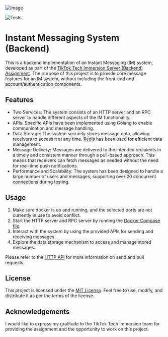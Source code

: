 ![image](https://github.com/SharpWoofer/TikTok-Tech-Immersion-Assignment-2023/assets/127273523/7668d883-03dc-4cd3-b097-17704da9dd4a)

![Tests](https://github.com/TikTokTechImmersion/assignment_demo_2023/actions/workflows/test.yml/badge.svg)

# Instant Messaging System (Backend)

This is a backend implementation of an Instant Messaging (IM) system, developed as part of the [TikTok Tech Immersion Server (Backend) Assignment](https://bytedance.sg.feishu.cn/docx/P9kQdDkh5oqG37xVm5slN1Mrgle). The purpose of this project is to provide core message features for an IM system, without including the front-end and account/authentication components.

## Features

- Two Services: The system consists of an HTTP server and an RPC server to handle different aspects of the IM functionality.
- APIs: Specific APIs have been implemented using Golang to enable communication and message handling.
- Data Storage: The system securely stores message data, allowing receivers to access it at any time. [Redis](https://hub.docker.com/r/bitnami/redis/) has been used for efficient data management.
- Message Delivery: Messages are delivered to the intended recipients in a timely and consistent manner through a pull-based approach. This means that receivers can fetch messages as needed without the need for real-time push notifications.
- Performance and Scalability: The system has been designed to handle a large number of users and messages, supporting over 20 concurrent connections during testing.

## Usage

1. Make sure docker is up and running, and the selected ports are not currently in use to avoid conflict.
2. Start the HTTP server and RPC server by running the [Docker Compose file](docker-compose.yml).
3. Interact with the system by using the provided APIs for sending and receiving messages.
4. Explore the data storage mechanism to access and manage stored messages.

Please refer to the [HTTP API](https://github.com/TikTokTechImmersion/assignment_demo_2023/blob/main/idl_http.proto) for more information on send and pull requests.

## License

This project is licensed under the [MIT License](LICENSE). Feel free to use, modify, and distribute it as per the terms of the license.

## Acknowledgements

I would like to express my gratitude to the TikTok Tech Immersion team for providing the assignment and the opportunity to work on this project.
